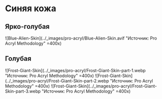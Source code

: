 # Синяя кожа

## Ярко-голубая

![Blue-Alien-Skin](../_images/pro-acryl/Blue-Alien-Skin.avif "Источник: Pro Acryl Methodology" =400x)

## Голубая

![Frost-Giant-Skin](../_images/pro-acryl/Frost-Giant-Skin-part-1.webp "Источник: Pro Acryl Methodology" =400x)
![Frost-Giant-Skin](../_images/pro-acryl/Frost-Giant-Skin-part-2.webp "Источник: Pro Acryl Methodology" =400x)
![Frost-Giant-Skin](../_images/pro-acryl/Frost-Giant-Skin-part-3.webp "Источник: Pro Acryl Methodology" =400x)